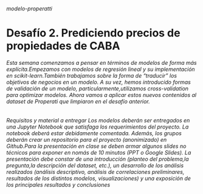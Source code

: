 ###### modelo-properatti
# Desafío 2. Prediciendo precios de propiedades de CABA

###### Esta semana comenzamos a pensar en términos de modelos de forma más explícita.Empezamos con modelos de regresión lineal y su implementación en scikit-learn.También trabajamos sobre la forma de “traducir” los objetivos de negocios en un modelo. A su vez, hemos introducido formas de validación de un modelo, particularmente,utilizamos cross-validation para optimizar modelos. Ahora vamos a aplicar estos nuevos contenidos al dataset de Properati que limpiaron en el desafío anterior.



###### Requisitos y material a entregar Los modelos deberán ser entregados en una Jupyter Notebook que satisfaga los requerimientos del proyecto. La notebook deberá estar debidamente comentada. Además, los grupos deberán crear un repositorio para el proyecto (anonimizado) en Github.Para la presentación en clase se deben armar algunos slides no técnicos para exponer en nomás de 10 minutos (PPT o Google Slides). La presentación debe constar de una introducción (planteo del problema,la pregunta,la descripción del dataset, etc.), un desarrollo de los análisis realizados (análisis descriptivo, análisis de correlaciones preliminares, resultados de los distintos modelos, visualizaciones) y una exposición de los principales resultados y conclusiones

